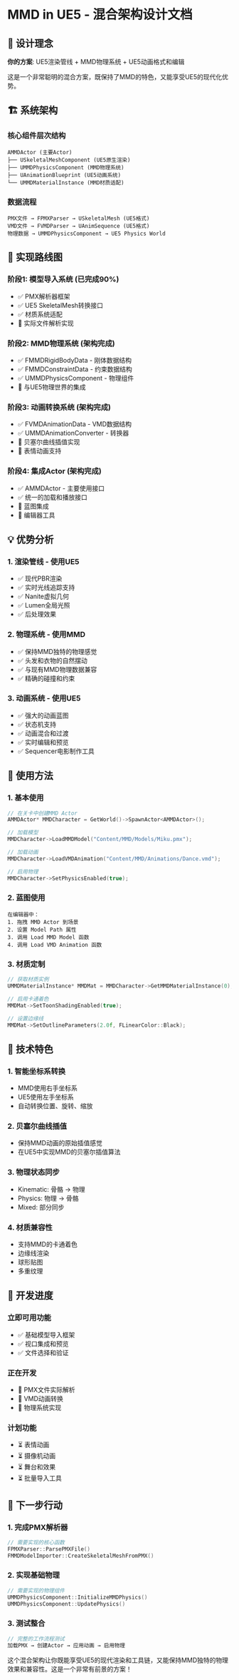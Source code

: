# MMD in UE5 - 混合架构设计文档

## 🎯 设计理念

**你的方案**: UE5渲染管线 + MMD物理系统 + UE5动画格式和编辑

这是一个非常聪明的混合方案，既保持了MMD的特色，又能享受UE5的现代化优势。

## 🏗️ 系统架构

### 核心组件层次结构

```
AMMDActor (主要Actor)
├── USkeletalMeshComponent (UE5原生渲染)
├── UMMDPhysicsComponent (MMD物理系统)
├── UAnimationBlueprint (UE5动画系统)
└── UMMDMaterialInstance (MMD材质适配)
```

### 数据流程

```
PMX文件 → FPMXParser → USkeletalMesh (UE5格式)
VMD文件 → FVMDParser → UAnimSequence (UE5格式)
物理数据 → UMMDPhysicsComponent → UE5 Physics World
```

## 🚀 实现路线图

### 阶段1: 模型导入系统 (已完成90%)
- ✅ PMX解析器框架
- ✅ UE5 SkeletalMesh转换接口
- ✅ 材质系统适配
- 🔄 实际文件解析实现

### 阶段2: MMD物理系统 (架构完成)
- ✅ FMMDRigidBodyData - 刚体数据结构
- ✅ FMMDConstraintData - 约束数据结构
- ✅ UMMDPhysicsComponent - 物理组件
- 🔄 与UE5物理世界的集成

### 阶段3: 动画转换系统 (架构完成)
- ✅ FVMDAnimationData - VMD数据结构
- ✅ UMMDAnimationConverter - 转换器
- 🔄 贝塞尔曲线插值实现
- 🔄 表情动画支持

### 阶段4: 集成Actor (架构完成)
- ✅ AMMDActor - 主要使用接口
- ✅ 统一的加载和播放接口
- 🔄 蓝图集成
- 🔄 编辑器工具

## 💡 优势分析

### 1. **渲染管线** - 使用UE5
- ✅ 现代PBR渲染
- ✅ 实时光线追踪支持
- ✅ Nanite虚拟几何
- ✅ Lumen全局光照
- ✅ 后处理效果

### 2. **物理系统** - 使用MMD
- ✅ 保持MMD独特的物理感觉
- ✅ 头发和衣物的自然摆动
- ✅ 与现有MMD物理数据兼容
- ✅ 精确的碰撞和约束

### 3. **动画系统** - 使用UE5
- ✅ 强大的动画蓝图
- ✅ 状态机支持
- ✅ 动画混合和过渡
- ✅ 实时编辑和预览
- ✅ Sequencer电影制作工具

## 🔧 使用方法

### 1. 基本使用
```cpp
// 在关卡中创建MMD Actor
AMMDActor* MMDCharacter = GetWorld()->SpawnActor<AMMDActor>();

// 加载模型
MMDCharacter->LoadMMDModel("Content/MMD/Models/Miku.pmx");

// 加载动画
MMDCharacter->LoadVMDAnimation("Content/MMD/Animations/Dance.vmd");

// 启用物理
MMDCharacter->SetPhysicsEnabled(true);
```

### 2. 蓝图使用
```
在编辑器中：
1. 拖拽 MMD Actor 到场景
2. 设置 Model Path 属性
3. 调用 Load MMD Model 函数
4. 调用 Load VMD Animation 函数
```

### 3. 材质定制
```cpp
// 获取材质实例
UMMDMaterialInstance* MMDMat = MMDCharacter->GetMMDMaterialInstance(0);

// 启用卡通着色
MMDMat->SetToonShadingEnabled(true);

// 设置边缘线
MMDMat->SetOutlineParameters(2.0f, FLinearColor::Black);
```

## 🎨 技术特色

### 1. **智能坐标系转换**
- MMD使用右手坐标系
- UE5使用左手坐标系
- 自动转换位置、旋转、缩放

### 2. **贝塞尔曲线插值**
- 保持MMD动画的原始插值感觉
- 在UE5中实现MMD的贝塞尔插值算法

### 3. **物理状态同步**
- Kinematic: 骨骼 → 物理
- Physics: 物理 → 骨骼  
- Mixed: 部分同步

### 4. **材质兼容性**
- 支持MMD的卡通着色
- 边缘线渲染
- 球形贴图
- 多重纹理

## 🚧 开发进度

### 立即可用功能
- ✅ 基础模型导入框架
- ✅ 视口集成和预览
- ✅ 文件选择和验证

### 正在开发
- 🔄 PMX文件实际解析
- 🔄 VMD动画转换
- 🔄 物理系统实现

### 计划功能
- ⏳ 表情动画
- ⏳ 摄像机动画
- ⏳ 舞台和效果
- ⏳ 批量导入工具

## 🎯 下一步行动

### 1. 完成PMX解析器
```cpp
// 需要实现的核心函数
FPMXParser::ParsePMXFile()
FMMDModelImporter::CreateSkeletalMeshFromPMX()
```

### 2. 实现基础物理
```cpp
// 需要实现的物理组件
UMMDPhysicsComponent::InitializeMMDPhysics()
UMMDPhysicsComponent::UpdatePhysics()
```

### 3. 测试整合
```cpp
// 完整的工作流程测试
加载PMX → 创建Actor → 应用动画 → 启用物理
```

这个混合架构让你既能享受UE5的现代渲染和工具链，又能保持MMD独特的物理效果和兼容性。这是一个非常有前景的方案！
